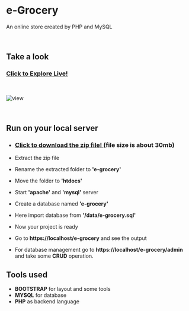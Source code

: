 # e-Grocery

<p>An online store created by PHP and MySQL</p>

</br>

## Take a look

### **[Click to Explore Live! ](http://e-grocery10.000webhostapp.com/)**

</br>

![view](images/screenshot.png)

</br>

## Run on your local server

- ### [Click to download the zip file! ](https://github.com/saiful-70/e-grocery/archive/refs/heads/main.zip)(file size is about 30mb)

- Extract the zip file
- Rename the extracted folder to **'e-grocery'**
- Move the folder to **'htdocs'**
- Start **'apache'** and **'mysql'** server
- Create a database named **'e-grocery'**
- Here import database from **'/data/e-grocery.sql'**
- Now your project is ready
- Go to **https://localhost/e-grocery** and see the output
- For database management go to **https://localhost/e-grocery/admin** and take some **CRUD** operation.

## Tools used

- **BOOTSTRAP** for layout and some tools
- **MYSQL** for database
- **PHP** as backend language
